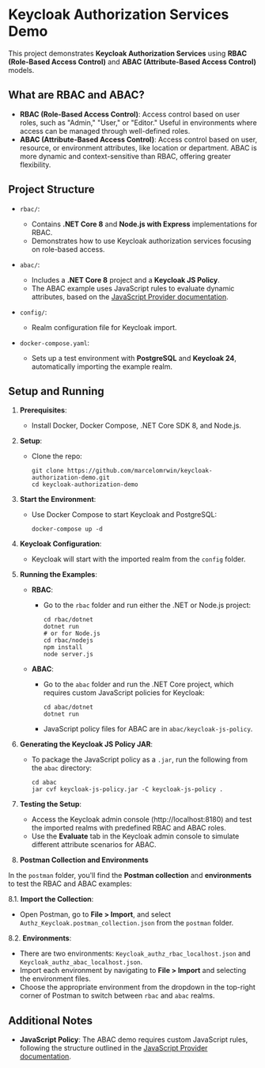 # Keycloak Authorization Services Demo

This project demonstrates **Keycloak Authorization Services** using **RBAC (Role-Based Access Control)** and **ABAC (Attribute-Based Access Control)** models.

## What are RBAC and ABAC?

- **RBAC (Role-Based Access Control)**: Access control based on user roles, such as "Admin," "User," or "Editor." Useful in environments where access can be managed through well-defined roles.
- **ABAC (Attribute-Based Access Control)**: Access control based on user, resource, or environment attributes, like location or department. ABAC is more dynamic and context-sensitive than RBAC, offering greater flexibility.

## Project Structure

- `rbac/`: 
  - Contains **.NET Core 8** and **Node.js with Express** implementations for RBAC.
  - Demonstrates how to use Keycloak authorization services focusing on role-based access.

- `abac/`: 
  - Includes a **.NET Core 8** project and a **Keycloak JS Policy**.
  - The ABAC example uses JavaScript rules to evaluate dynamic attributes, based on the [JavaScript Provider documentation](https://www.keycloak.org/docs/24.0.5/server_development/#_script_providers).

- `config/`: 
  - Realm configuration file for Keycloak import.

- `docker-compose.yaml`: 
  - Sets up a test environment with **PostgreSQL** and **Keycloak 24**, automatically importing the example realm.

## Setup and Running

1. **Prerequisites**:
   - Install Docker, Docker Compose, .NET Core SDK 8, and Node.js.

2. **Setup**:
   - Clone the repo:
     ```shell
     git clone https://github.com/marcelomrwin/keycloak-authorization-demo.git
     cd keycloak-authorization-demo
     ```

3. **Start the Environment**:
   - Use Docker Compose to start Keycloak and PostgreSQL:
     ```shell
     docker-compose up -d
     ```

4. **Keycloak Configuration**:
   - Keycloak will start with the imported realm from the `config` folder.

5. **Running the Examples**:
   - **RBAC**:
     - Go to the `rbac` folder and run either the .NET or Node.js project:
       ```shell
       cd rbac/dotnet
       dotnet run
       # or for Node.js
       cd rbac/nodejs
       npm install
       node server.js
       ```

   - **ABAC**:
     - Go to the `abac` folder and run the .NET Core project, which requires custom JavaScript policies for Keycloak:
       ```shell
       cd abac/dotnet
       dotnet run
       ```
     - JavaScript policy files for ABAC are in `abac/keycloak-js-policy`.

6. **Generating the Keycloak JS Policy JAR**:
   - To package the JavaScript policy as a `.jar`, run the following from the `abac` directory:
     ```shell
     cd abac
     jar cvf keycloak-js-policy.jar -C keycloak-js-policy .
     ```

7. **Testing the Setup**:
   - Access the Keycloak admin console (http://localhost:8180) and test the imported realms with predefined RBAC and ABAC roles.
   - Use the **Evaluate** tab in the Keycloak admin console to simulate different attribute scenarios for ABAC.

8. **Postman Collection and Environments**

In the `postman` folder, you'll find the **Postman collection** and **environments** to test the RBAC and ABAC examples:

8.1. **Import the Collection**:
   - Open Postman, go to **File > Import**, and select `Authz_Keycloak.postman_collection.json` from the `postman` folder.

8.2. **Environments**:
   - There are two environments: `Keycloak_authz_rbac_localhost.json` and `Keycloak_authz_abac_localhost.json`.
   - Import each environment by navigating to **File > Import** and selecting the environment files.
   - Choose the appropriate environment from the dropdown in the top-right corner of Postman to switch between `rbac` and `abac` realms.


## Additional Notes
- **JavaScript Policy**: The ABAC demo requires custom JavaScript rules, following the structure outlined in the [JavaScript Provider documentation](https://www.keycloak.org/docs/24.0.5/server_development/#_script_providers).
